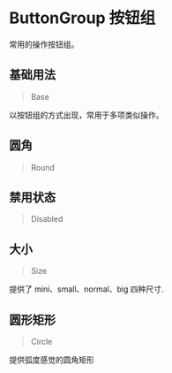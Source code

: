 
# ButtonGroup 按钮组

常用的操作按钮组。

## 基础用法

> Base

以按钮组的方式出现，常用于多项类似操作。

## 圆角

> Round



## 禁用状态

> Disabled



## 大小

> Size

提供了 mini、small、normal、big 四种尺寸.

## 圆形矩形

> Circle

提供弧度感觉的圆角矩形
